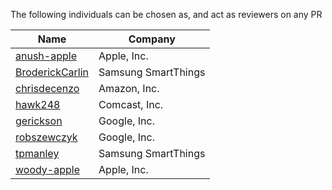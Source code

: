 The following individuals can be chosen as, and act as reviewers on any PR

| Name | Company |
|----|----|
| [anush-apple](https://github.com/anush-apple) | Apple, Inc. |
| [BroderickCarlin](https://github.com/BroderickCarlin) | Samsung SmartThings |
| [chrisdecenzo](https://github.com/chrisdecenzo) | Amazon, Inc. |
| [hawk248](https://github.com/hawk248) | Comcast, Inc. |
| [gerickson](https://github.com/gerickson) | Google, Inc. |
| [robszewczyk](https://github.com/robszewczyk) | Google, Inc. |
| [tpmanley](https://github.com/tpmanley) | Samsung SmartThings |
| [woody-apple](https://github.com/woody-apple) | Apple, Inc. |
